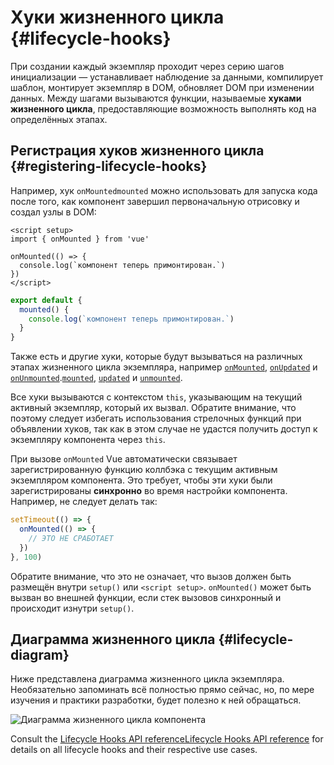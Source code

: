 # Хуки жизненного цикла {#lifecycle-hooks}

При создании каждый экземпляр проходит через серию шагов инициализации — устанавливает наблюдение за данными, компилирует шаблон, монтирует экземпляр в DOM, обновляет DOM при изменении данных. Между шагами вызываются функции, называемые **хуками жизненного цикла**, предоставляющие возможность выполнять код на определённых этапах.

## Регистрация хуков жизненного цикла {#registering-lifecycle-hooks}

Например, хук <span class="composition-api">`onMounted`</span><span class="options-api">`mounted`</span> можно использовать для запуска кода после того, как компонент завершил первоначальную отрисовку и создал узлы в DOM:

<div class="composition-api">

```vue
<script setup>
import { onMounted } from 'vue'

onMounted(() => {
  console.log(`компонент теперь примонтирован.`)
})
</script>
```

</div>
<div class="options-api">

```js
export default {
  mounted() {
    console.log(`компонент теперь примонтирован.`)
  }
}
```

</div>

Также есть и другие хуки, которые будут вызываться на различных этапах жизненного цикла экземпляра, например <span class="composition-api">[`onMounted`](/api/composition-api-lifecycle#onmounted), [`onUpdated`](/api/composition-api-lifecycle#onupdated) и [`onUnmounted`](/api/composition-api-lifecycle#onunmounted).</span><span class="options-api">[`mounted`](/api/options-lifecycle#mounted), [`updated`](/api/options-lifecycle#updated) и [`unmounted`](/api/options-lifecycle#unmounted).</span>

<div class="options-api">

Все хуки вызываются с контекстом `this`, указывающим на текущий активный экземпляр, который их вызвал. Обратите внимание, что поэтому следует избегать использования стрелочных функций при объявлении хуков, так как в этом случае не удастся получить доступ к экземпляру компонента через `this`.

</div>

<div class="composition-api">

При вызове `onMounted` Vue автоматически связывает зарегистрированную функцию коллбэка с текущим активным экземпляром компонента. Это требует, чтобы эти хуки были зарегистрированы **синхронно** во время настройки компонента. Например, не следует делать так:

```js
setTimeout(() => {
  onMounted(() => {
    // ЭТО НЕ СРАБОТАЕТ
  })
}, 100)
```

Обратите внимание, что это не означает, что вызов должен быть размещён внутри `setup()` или `<script setup>`. `onMounted()` может быть вызван во внешней функции, если стек вызовов синхронный и происходит изнутри `setup()`.

</div>

## Диаграмма жизненного цикла {#lifecycle-diagram}

Ниже представлена диаграмма жизненного цикла экземпляра. Необязательно запоминать всё полностью прямо сейчас, но, по мере изучения и практики разработки, будет полезно к ней обращаться.

![Диаграмма жизненного цикла компонента](./images/lifecycle.png)

<!-- https://www.figma.com/file/Xw3UeNMOralY6NV7gSjWdS/Vue-Lifecycle -->

Consult the <span class="composition-api">[Lifecycle Hooks API reference](/api/composition-api-lifecycle)</span><span class="options-api">[Lifecycle Hooks API reference](/api/options-lifecycle)</span> for details on all lifecycle hooks and their respective use cases.
